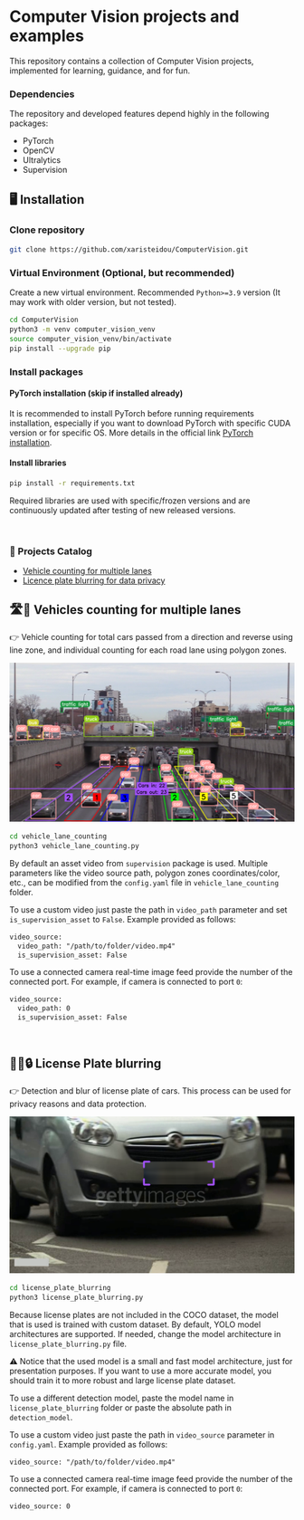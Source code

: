 # Computer Vision projects and examples

This repository contains a collection of Computer Vision projects, implemented for learning, guidance, and for fun.

### Dependencies

The repository and developed features depend highly in the following packages:
- PyTorch
- OpenCV
- Ultralytics
- Supervision

## 🖥️ Installation

### Clone repository

```bash
git clone https://github.com/xaristeidou/ComputerVision.git
```

### Virtual Environment (Optional, but recommended)

Create a new virtual environment. Recommended `Python>=3.9` version (It may work with older version, but not tested).

```bash
cd ComputerVision
python3 -m venv computer_vision_venv
source computer_vision_venv/bin/activate
pip install --upgrade pip
```

### Install packages

#### PyTorch installation (skip if installed already)

It is recommended to install PyTorch before running requirements installation, especially if you want to download PyTorch with specific CUDA version or for specific OS. More details in the official link [PyTorch installation](https://pytorch.org/get-started/locally/).

#### Install libraries

```bash
pip install -r requirements.txt
```
Required libraries are used with specific/frozen versions and are continuously updated after testing of new released versions.

<br>

### 🔗 Projects Catalog
- [Vehicle counting for multiple lanes](#️-vehicles-counting-for-multiple-lanes)
- [Licence plate blurring for data privacy](#-license-plate-blurring)

## 🛣️🚗 Vehicles counting for multiple lanes


👉 Vehicle counting for total cars passed from a direction and reverse using line zone, and individual counting for each road lane using polygon zones.

![Vehicle lane counting](/assets/images/vehicle_lane_counting.png)

```bash
cd vehicle_lane_counting
python3 vehicle_lane_counting.py
```

By default an asset video from `supervision` package is used. Multiple parameters like the video source path, polygon zones coordinates/color, etc., can be modified from the `config.yaml` file in `vehicle_lane_counting` folder.

To use a custom video just paste the path in `video_path` parameter and set `is_supervision_asset` to `False`. Example provided as follows:
```
video_source:
  video_path: "/path/to/folder/video.mp4"
  is_supervision_asset: False
```

To use a connected camera real-time image feed provide the number of the connected port. For example, if camera is connected to port `0`:
```
video_source:
  video_path: 0
  is_supervision_asset: False
```

<br>

## 🚗🔲🔒 License Plate blurring

👉 Detection and blur of license plate of cars. This process can be used for privacy reasons and data protection.

![License Plate blurring](/assets/images/license_plate_blurring.png)

```bash
cd license_plate_blurring
python3 license_plate_blurring.py
```

Because license plates are not included in the COCO dataset, the model that is used is trained with custom dataset. By default, YOLO model architectures are supported. If needed, change the model architecture in `license_plate_blurring.py` file.

⚠️ Notice that the used model is a small and fast model architecture, just for presentation purposes. If you want to use a more accurate model, you should train it to more robust and large license plate dataset.

To use a different detection model, paste the model name in `license_plate_blurring` folder or paste the absolute path in `detection_model`.

To use a custom video just paste the path in `video_source` parameter in `config.yaml`. Example provided as follows:
```
video_source: "/path/to/folder/video.mp4"
```

To use a connected camera real-time image feed provide the number of the connected port. For example, if camera is connected to port `0`:
```
video_source: 0
```